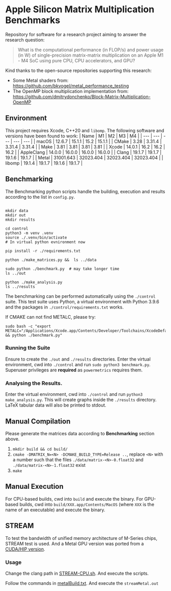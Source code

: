 # Apple Silicon Matrix Multiplication Benchmarks

Repository for software for a research project aiming to answer the research question:
> What is the computational performance (in FLOP/s) and power usage (in W) of single-precision matrix-matrix multiplication on an Apple M1 - M4 SoC using pure CPU, CPU accelerators, and GPU?

Kind thanks to the open-source repositories supporting this research:
* Some Metal shaders from: https://github.com/bkvogel/metal_performance_testing
* The OpenMP block multiplication implementation from: https://github.com/dmitrydonchenko/Block-Matrix-Multiplication-OpenMP

## Environment

This project requires Xcode, C++20 and `libomp`. The following software and versions have been found to work:
| Name | M1 | M2 | M3 | M4 |
| --- | --- | --- | --- | --- |
| macOS | 12.6.7    | 15.1.1    | 15.2      | 15.1.1 |
| CMake | 3.28      | 3.31.4    | 3.31.4    | 3.31.4 |
| Make  | 3.81      | 3.81      | 3.81      | 3.81   |
| Xcode | 14.0.1    | 16.2      | 16.2      | 16.2  |
| AppleClang | 14.0.0    | 16.0.0    | 16.0.0 | 16.0.0 |
| Clang     |    19.1.7       |    19.1.7      |    19.1.6       |    19.1.7       |
| Metal | 31001.643 | 32023.404 | 32023.404 | 32023.404 |
| libomp | 19.1.4   | 19.1.7    | 19.1.6    | 19.1.7    |


## Benchmarking

The Benchmarking python scripts handle the building, execution and results according to the list in `config.py`.

``` shell

mkdir data
mkdir out
mkdir results

cd control 
python3 -m venv .venv
source ./.venv/bin/activate
# In virtual python evnironment now

pip install -r ./requirements.txt

python ./make_matrices.py &&  ls ../data

sudo python ./benchmark.py  # may take longer time
ls ../out

python ./make_analysis.py
ls ../results

```

The benchmarking can be performed automatically using the `./control` suite.
This test suite uses Python, a virtual environment with Python 3.9.6 and the packages in `./control/requirements.txt` works.

If CMAKE can not find METALC, please try:

``` shell
sudo bash -c "export METALC="/Applications/Xcode.app/Contents/Developer/Toolchains/XcodeDefault.xctoolchain/usr/bin/metal" && python ./benchmark.py"
```

### Running the Suite

Ensure to create the `./out` and `./results` directories.
Enter the virtual environment, cwd into `./control` and run `sudo python3 benchmark.py`. 
Superuser privileges are **required** as `powermetrics` requires them.

### Analysing the Results.

Enter the virtual environment, cwd into `./control` and run `python3 make_analysis.py`.
This will create graphs inside the `./results` directory.
LaTeX tabular data will also be printed to stdout.


## Manual Compilation

Please generate the matrices data according to **Benchmarking** section above.

1. `mkdir build && cd build/`
2. `cmake -DMATRIX_N=<N> -DCMAKE_BUILD_TYPE=Release ..`, replace `<N>` with a number such that the files `./data/matrix-<N>-0.float32` and `./data/matrix-<N>-1.float32` exist
3. `make`

## Manual Execution

For CPU-based builds, cwd into `build` and execute the binary.
For GPU-based builds, cwd into `build/XXX.app/Contents/MacOS` (where `XXX` is the name of an executable) and execute the binary.

## STREAM

To test the bandwidth of unified memory architecture of M-Series chips, STREAM test is used. And a Metal GPU version was ported from a [CUDA/HIP version](https://github.com/KTH-ScaLab/multi-gpu-comm/blob/master/tools/stream/stream_cpugpu.cpp). 

### Usage

Change the clang path in [STREAM-CPU.sh](./STREAM/STREAM-CPU.sh). And execute the scripts.

Follow the commands in [metalBuild.txt](./STREAM/metalBuild.txt). And execute the `streamMetal.out`

